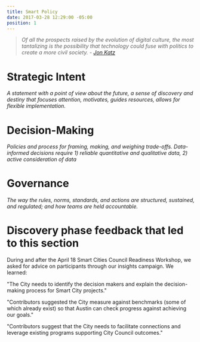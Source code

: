 ```yaml
---
title: Smart Policy
date: 2017-03-28 12:29:00 -05:00
position: 1
---
```


> *Of all the prospects raised by the evolution of digital culture, the most tantalizing is the possibility that technology could fuse with politics to create a more civil society. -  [Jon Katz](https://en.wikipedia.org/wiki/Jon_Katz)*

# Strategic Intent

*A statement with a point of view about the future, a sense of discovery and destiny that focuses attention, motivates, guides resources, allows for flexible implementation.*

# Decision-Making

*Policies and process for framing, making, and weighing trade-offs. Data-informed decisions require 1) reliable quantitative and qualitative data, 2) active consideration of data*

# Governance

*The way the rules, norms, standards, and actions are structured, sustained, and regulated; and how teams are held accountable.*

# Discovery phase feedback that led to this section

During and after the April 18 Smart Cities Council Readiness Workshop, we asked for advice on participants through our insights campaign. We learned:

"The City needs to identify the decision makers and explain the decision-making process for Smart City projects."

"Contributors suggested the City measure against benchmarks (some of which already exist) so that Austin can check progress against achieving our goals."

"Contributors suggest that the City needs to facilitate connections and leverage existing programs supporting City Council outcomes."